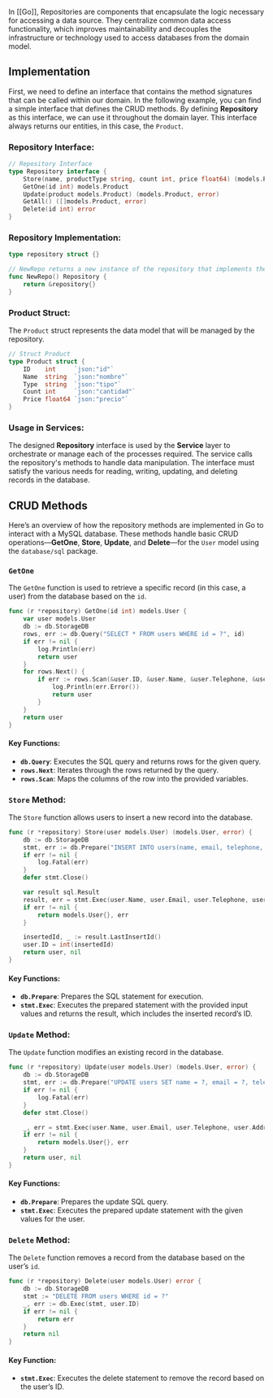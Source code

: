 In [[Go]], Repositories are components that encapsulate the logic necessary for accessing a data source. They centralize common data access functionality, which improves maintainability and decouples the infrastructure or technology used to access databases from the domain model.
## Implementation
First, we need to define an interface that contains the method signatures that can be called within our domain. In the following example, you can find a simple interface that defines the CRUD methods.
By defining **Repository** as this interface, we can use it throughout the domain layer. This interface always returns our entities, in this case, the `Product`.
### Repository Interface:
```go
// Repository Interface
type Repository interface {
    Store(name, productType string, count int, price float64) (models.Product, error)
    GetOne(id int) models.Product
    Update(product models.Product) (models.Product, error)
    GetAll() ([]models.Product, error)
    Delete(id int) error
}
```
### Repository Implementation:
```go
type repository struct {}

// NewRepo returns a new instance of the repository that implements the Repository interface.
func NewRepo() Repository {
    return &repository{}
}
```
### Product Struct:
The `Product` struct represents the data model that will be managed by the repository.
```go
// Struct Product
type Product struct {
    ID    int     `json:"id"`
    Name  string  `json:"nombre"`
    Type  string  `json:"tipo"`
    Count int     `json:"cantidad"`
    Price float64 `json:"precio"`
}
```
### Usage in Services:
The designed **Repository** interface is used by the **Service** layer to orchestrate or manage each of the processes required. The service calls the repository's methods to handle data manipulation.
The interface must satisfy the various needs for reading, writing, updating, and deleting records in the database.
## CRUD Methods
Here’s an overview of how the repository methods are implemented in Go to interact with a MySQL database. These methods handle basic CRUD operations—**GetOne**, **Store**, **Update**, and **Delete**—for the `User` model using the `database/sql` package.
### `GetOne`
The `GetOne` function is used to retrieve a specific record (in this case, a user) from the database based on the `id`.
```go
func (r *repository) GetOne(id int) models.User {
    var user models.User
    db := db.StorageDB
    rows, err := db.Query("SELECT * FROM users WHERE id = ?", id)
    if err != nil {
        log.Println(err)
        return user
    }
    for rows.Next() {
        if err := rows.Scan(&user.ID, &user.Name, &user.Telephone, &user.Email, &user.Address); err != nil {
            log.Println(err.Error())
            return user
        }
    }
    return user
}
```
#### Key Functions:
- **`db.Query`**: Executes the SQL query and returns rows for the given query.
- **`rows.Next`**: Iterates through the rows returned by the query.
- **`rows.Scan`**: Maps the columns of the row into the provided variables.
### `Store` Method:
The `Store` function allows users to insert a new record into the database.
```go
func (r *repository) Store(user models.User) (models.User, error) {
    db := db.StorageDB
    stmt, err := db.Prepare("INSERT INTO users(name, email, telephone, address) VALUES( ?, ?, ?, ?)")
    if err != nil {
        log.Fatal(err)
    }
    defer stmt.Close()

    var result sql.Result
    result, err = stmt.Exec(user.Name, user.Email, user.Telephone, user.Address)
    if err != nil {
        return models.User{}, err
    }

    insertedId, _ := result.LastInsertId()
    user.ID = int(insertedId)
    return user, nil
}
```
#### Key Functions:
- **`db.Prepare`**: Prepares the SQL statement for execution.
- **`stmt.Exec`**: Executes the prepared statement with the provided input values and returns the result, which includes the inserted record’s ID.
### `Update` Method:
The `Update` function modifies an existing record in the database.
```go
func (r *repository) Update(user models.User) (models.User, error) {
    db := db.StorageDB
    stmt, err := db.Prepare("UPDATE users SET name = ?, email = ?, telephone = ?, address = ? WHERE id = ?")
    if err != nil {
        log.Fatal(err)
    }
    defer stmt.Close()

    _, err = stmt.Exec(user.Name, user.Email, user.Telephone, user.Address, user.ID)
    if err != nil {
        return models.User{}, err
    }
    return user, nil
}
```
#### Key Functions:
- **`db.Prepare`**: Prepares the update SQL query.
- **`stmt.Exec`**: Executes the prepared update statement with the given values for the user.
### `Delete` Method:
The `Delete` function removes a record from the database based on the user’s `id`.
```go
func (r *repository) Delete(user models.User) error {
    db := db.StorageDB
    stmt := "DELETE FROM users WHERE id = ?"
    _, err := db.Exec(stmt, user.ID)
    if err != nil {
        return err
    }
    return nil
}
```
#### Key Function:
- **`stmt.Exec`**: Executes the delete statement to remove the record based on the user’s ID.